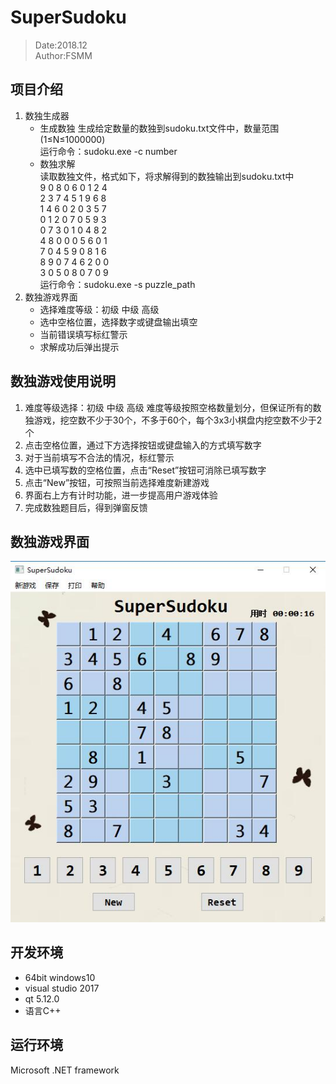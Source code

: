 # SuperSudoku
> Date:2018.12  
> Author:FSMM

## 项目介绍
1. 数独生成器
    * 生成数独
      生成给定数量的数独到sudoku.txt文件中，数量范围(1≤N≤1000000)  
      运行命令：sudoku.exe -c number
    * 数独求解  
      读取数独文件，格式如下，将求解得到的数独输出到sudoku.txt中  
        9	0	8	0	6	0	1	2	4   
        2	3	7	4	5	1	9	6	8   
        1	4	6	0	2	0	3	5	7   
        0	1	2	0	7	0	5	9	3   
        0	7	3	0	1	0	4	8	2   
        4	8	0	0	0	5	6	0	1   
        7	0	4	5	9	0	8	1	6   
        8	9	0	7	4	6	2	0	0   
        3	0	5	0	8	0	7	0	9  
      运行命令：sudoku.exe -s puzzle_path
2. 数独游戏界面
    * 选择难度等级：初级 中级 高级
    * 选中空格位置，选择数字或键盘输出填空
    * 当前错误填写标红警示
    * 求解成功后弹出提示
    
## 数独游戏使用说明
1. 难度等级选择：初级 中级 高级
    难度等级按照空格数量划分，但保证所有的数独游戏，挖空数不少于30个，不多于60个，每个3x3小棋盘内挖空数不少于2个
2. 点击空格位置，通过下方选择按钮或键盘输入的方式填写数字
3. 对于当前填写不合法的情况，标红警示
4. 选中已填写数的空格位置，点击“Reset”按钮可消除已填写数字
5. 点击“New”按钮，可按照当前选择难度新建游戏
6. 界面右上方有计时功能，进一步提高用户游戏体验
7. 完成数独题目后，得到弹窗反馈
    
## 数独游戏界面
![UI](image/UI.jpg)

## 开发环境
* 64bit windows10
* visual studio 2017
* qt 5.12.0
* 语言C++

## 运行环境
Microsoft .NET framework
